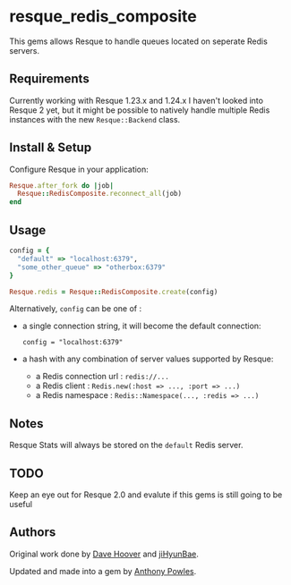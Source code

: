resque_redis_composite
======================

This gems allows Resque to handle queues located on seperate Redis servers.

Requirements
------------

Currently working with Resque 1.23.x and 1.24.x
I haven't looked into Resque 2 yet, but it might be possible to natively handle multiple Redis instances with the new `Resque::Backend` class.

Install & Setup
---------------

Configure Resque in your application:

```ruby
Resque.after_fork do |job|
  Resque::RedisComposite.reconnect_all(job)
end
```

Usage
-----

```ruby
config = {
  "default" => "localhost:6379",
  "some_other_queue" => "otherbox:6379"
}

Resque.redis = Resque::RedisComposite.create(config)
```

Alternatively, `config` can be one of :

  * a single connection string, it will become the default connection:
    
    `config = "localhost:6379"`

  * a hash with any combination of server values supported by Resque:
    * a Redis connection url : `redis://...`
    * a Redis client : `Redis.new(:host => ..., :port => ...)`
    * a Redis namespace : `Redis::Namespace(..., :redis => ...)`

Notes
-----

Resque Stats will always be stored on the `default` Redis server.

TODO
----

Keep an eye out for Resque 2.0 and evalute if this gems is still going to be useful

Authors
-------

Original work done by [Dave Hoover](https://github.com/redsquirrel) and [jiHyunBae](https://github.com/jiHyunBae).

Updated and made into a gem by [Anthony Powles](https://github.com/yogin).

